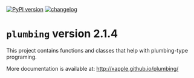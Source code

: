 [![PyPI version](https://badge.fury.io/py/plumbing.svg)](https://badge.fury.io/py/plumbing)
[![changelog](http://allmychanges.com/p/python/plumbing/badge/)](http://allmychanges.com/p/python/plumbing/?utm_source=badge)

# `plumbing` version 2.1.4

This project contains functions and classes that help with plumbing-type programing.

More documentation is available at:
http://xapple.github.io/plumbing/